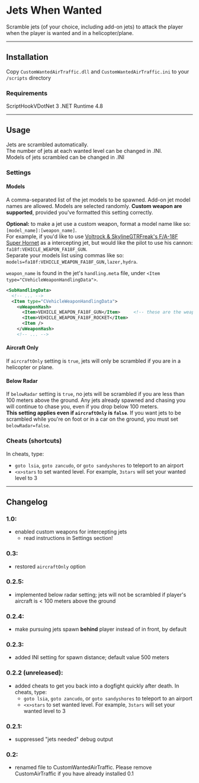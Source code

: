 # Jets When Wanted

Scramble jets (of your choice, including add-on jets) to attack the player when the player is wanted and in a helicopter/plane.

---
## Installation
Copy `CustomWantedAirTraffic.dll` and `CustomWantedAirTraffic.ini` to your `/scripts` directory

### Requirements
ScriptHookVDotNet 3
.NET Runtime 4.8

---
## Usage
Jets are scrambled automatically.  
The number of jets at each wanted level can be changed in .INI.  
Models of jets scrambled can be changed in .INI

### Settings
#### Models
A comma-separated list of the jet models to be spawned. Add-on jet model names are allowed. Models are selected randomly. **Custom weapon are supported**, provided you've formatted this setting correctly.

**Optional:** to make a jet use a custom weapon, format a model name like so: `[model_name]:[weapon_name]`.  
For example, if you'd like to use [Voltrock & SkylineGTRFreak's F/A-18F Super Hornet](https://www.gta5-mods.com/vehicles/f18f-super-hornet-addon) as a intercepting jet, but would like the pilot to use his cannon: `fa18f:VEHICLE_WEAPON_FA18F_GUN`.  
Separate your models list using commas like so: `models=fa18f:VEHICLE_WEAPON_FA18F_GUN,lazer,hydra`.  

`weapon_name` is found in the jet's `handling.meta` file, under `<Item type="CVehicleWeaponHandlingData">`.
```XML
<SubHandlingData>
  <!-- ... -->
  <Item type="CVehicleWeaponHandlingData">
    <uWeaponHash>
      <Item>VEHICLE_WEAPON_FA18F_GUN</Item>     <!-- these are the weapon names -->
      <Item>VEHICLE_WEAPON_FA18F_ROCKET</Item>
      <Item />
    </uWeaponHash>
    <!-- ... -->
```

#### Aircraft Only
If `aircraftOnly` setting is `true`, jets will only be scrambled if you are in a helicopter or plane.

#### Below Radar
If `belowRadar` setting is `true`, no jets will be scrambled if you are less than 100 meters above the ground. Any jets already spawned and chasing you will continue to chase you, even if you drop below 100 meters.  
**This setting applies even if `aircraftOnly` is `false`**. If you want jets to be scrambled while you're on foot or in a car on the ground, you must set `belowRadar=false`.

### Cheats (shortcuts)
In cheats, type:
  - `goto lsia`, `goto zancudo`, or `goto sandyshores` to teleport to an airport
  - `<x>stars` to set wanted level. For example, `3stars` will set your wanted level to 3

---
## Changelog
### 1.0:
- enabled custom weapons for intercepting jets
  - read instructions in Settings section!
### 0.3:
- restored `aircraftOnly` option
### 0.2.5:
- implemented below radar setting; jets will not be scrambled if player's aircraft is < 100 meters above the ground
### 0.2.4:
- make pursuing jets spawn **behind** player instead of in front, by default
### 0.2.3:
- added INI setting for spawn distance; default value 500 meters
### 0.2.2 (unreleased):
- added cheats to get you back into a dogfight quickly after death. In cheats, type:
  - `goto lsia`, `goto zancudo`, or `goto sandyshores` to teleport to an airport
  - `<x>stars` to set wanted level. For example, `3stars` will set your wanted level to 3
### 0.2.1:
- suppressed "jets needed" debug output
### 0.2:
- renamed file to CustomWantedAirTraffic. Please remove CustomAirTraffic if you have already installed 0.1